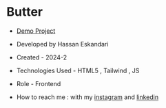 # Butter




- [Demo Project]()

- Developed by Hassan Eskandari

- Created - 2024-2

- Technologies Used - HTML5 , Tailwind , JS

- Role - Frontend

- How to reach me : with my [instagram](https://www.instagram.com/hassan_eskandari_web?igsh=a3Ixcnpwd3ljZjUz&utm_source=qr) and [linkedin]()

